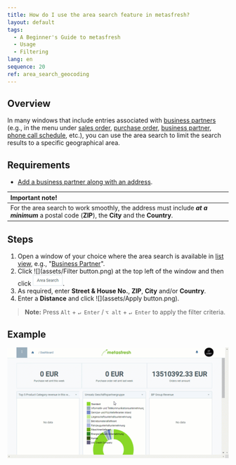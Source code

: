 ```yaml
---
title: How do I use the area search feature in metasfresh?
layout: default
tags:
  - A Beginner's Guide to metasfresh
  - Usage
  - Filtering
lang: en
sequence: 20
ref: area_search_geocoding
---
```


## Overview
In many windows that include entries associated with [business partners](New_Business_Partner) (e.g., in the menu under [sales order](SalesOrder_recording), [purchase order](CreatePurchaseOrder), [business partner](New_Business_Partner), [phone call schedule](Phone_call_scheduling), etc.), you can use the area search to limit the search results to a specific geographical area.

## Requirements
- [Add a business partner along with an address](Add_address_tab).

| Important note! |
| :--- |
| For the area search to work smoothly, the address must include ***at a minimum*** a postal code (**ZIP**), the **City** and the **Country**. |

## Steps
1. Open a window of your choice where the area search is available in [list view](ViewModes), e.g., "[Business Partner](Menu)".
1. Click ![](assets/Filter button.png) at the top left of the window and then click ![](assets/Filter_area_search.png).
1. As required, enter **Street & House No.**, **ZIP**, **City** and/or **Country**.
1. Enter a **Distance** and click ![](assets/Apply button.png).
 >**Note:** Press `Alt` + `↵ Enter` / `⌥ alt` + `↵ Enter` to apply the filter criteria.

## Example
![](assets/Area_search_geocoding.gif)
